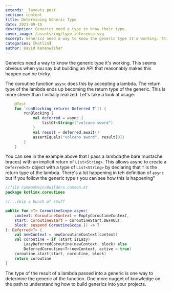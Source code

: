 ```yaml
---
extends: _layouts.post
section: content
title: Determining Generic Type
date: 2021-09-15
description: Generics need a type to know their type.
cover_image: /assets/img/type-inference.svg
excerpt: Generics need a way to know the generic type it's working. This seems obvious when you say but building an API that reasonably makes this happen can be tricky.
categories: [kotlin]
author: David Kanenwisher
---
```


Generics need a way to know the generic type it's working. This seems obvious when you say but building an API that reasonably makes this happen can be tricky.

The coroutine function `async` does this by accepting a lambda. The return type of the lambda ends up becoming the return type of the generic. This is more clever than I initially realized. Let's take a look at usage:

```kotlin
    @Test
    fun `runBlocking returns Deferred T`() {
        runBlocking {
            val deferred = async {
                listOf<String>("volcano sword")
            }
            val result = deferred.await()
            assertEquals("volcano sword", result[0])
        }
    }
```

You can see in the example above that I pass a lambda(the bare mustache braces) with an implicit return of `List<String>`. This allows async to create a `Deferred<T>` object with a type of `List<String>` by declaring that `T` is the return type of the lambda. There's a lot happening in teh definition of `async` but if you follow the generic type `T` you can see how this is happening"

```kotlin
//file commonMain/Builders.common.kt
package kotlinx.coroutines

//...skip a bunch of stuff

public fun <T> CoroutineScope.async(
    context: CoroutineContext = EmptyCoroutineContext,
    start: CoroutineStart = CoroutineStart.DEFAULT,
    block: suspend CoroutineScope.() -> T
): Deferred<T> {
    val newContext = newCoroutineContext(context)
    val coroutine = if (start.isLazy)
        LazyDeferredCoroutine(newContext, block) else
        DeferredCoroutine<T>(newContext, active = true)
    coroutine.start(start, coroutine, block)
    return coroutine
}
```

The type of the result of a lambda passed into a generic is one way to determine the generic of the function. One more nugget of knowledge on the path to understanding how to build generics into your projects.